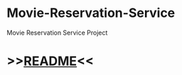 # Movie-Reservation-Service
Movie Reservation Service Project

# **>>[README](https://github.com/jeff-seyong/Movie-Reservation-Service/blob/master/README.pdf)<<**
